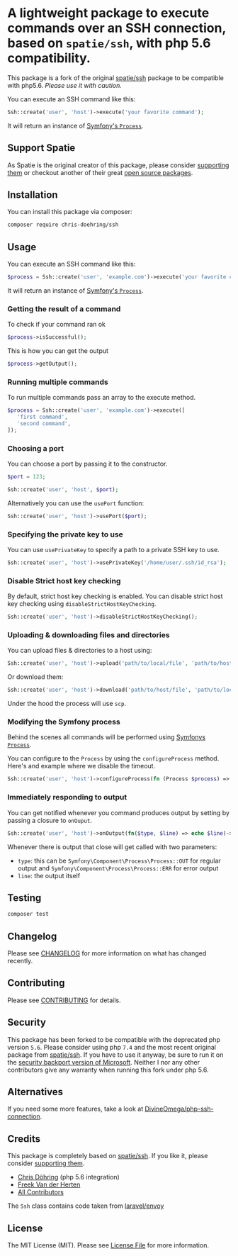 # A lightweight package to execute commands over an SSH connection, based on `spatie/ssh`, with php 5.6 compatibility.

This package is a fork of the original [spatie/ssh](https://github.com/spatie/ssh) package to be compatible with php5.6. *Please use it with caution.*

You can execute an SSH command like this:

```php
Ssh::create('user', 'host')->execute('your favorite command');
```

It will return an instance of [Symfony's `Process`](https://symfony.com/doc/current/components/process.html).

## Support Spatie

As Spatie is the original creator of this package, please consider [supporting them](https://spatie.be/open-source/support-us) or checkout another of their great [open source packages](https://spatie.be/open-source).

## Installation

You can install this package via composer:

```bash
composer require chris-doehring/ssh
```

## Usage

You can execute an SSH command like this:

```php
$process = Ssh::create('user', 'example.com')->execute('your favorite command');
```

It will return an instance of [Symfony's `Process`](https://symfony.com/doc/3.3/components/process.html).

### Getting the result of a command

To check if your command ran ok

```php
$process->isSuccessful();
```


This is how you can get the output

```php
$process->getOutput();
```


### Running multiple commands

To run multiple commands pass an array to the execute method.

```php
$process = Ssh::create('user', 'example.com')->execute([
   'first command',
   'second command',
]);
```

### Choosing a port

You can choose a port by passing it to the constructor.


```php
$port = 123;

Ssh::create('user', 'host', $port);
```

Alternatively you can use the `usePort` function:

```php
Ssh::create('user', 'host')->usePort($port);
```


### Specifying the private key to use

You can use `usePrivateKey` to specify a path to a private SSH key to use.

```php
Ssh::create('user', 'host')->usePrivateKey('/home/user/.ssh/id_rsa');
```

### Disable Strict host key checking

By default, strict host key checking is enabled. You can disable strict host key checking using `disableStrictHostKeyChecking`.

```php
Ssh::create('user', 'host')->disableStrictHostKeyChecking();
```

### Uploading & downloading files and directories

You can upload files & directories to a host using:

```php
Ssh::create('user', 'host')->upload('path/to/local/file', 'path/to/host/file');
```

Or download them:

```php
Ssh::create('user', 'host')->download('path/to/host/file', 'path/to/local/file');
```

Under the hood the process will use `scp`.

### Modifying the Symfony process

Behind the scenes all commands will be performed using [Symfonys `Process`](https://symfony.com/doc/3.3/components/process.html).

You can configure to the `Process` by using the `configureProcess` method. Here's and example where we disable the timeout.

```php
Ssh::create('user', 'host')->configureProcess(fn (Process $process) => $process->setTimeout(null));
```

### Immediately responding to output

You can get notified whenever you command produces output by setting by passing a closure to `onOuput`. 

```php
Ssh::create('user', 'host')->onOutput(fn($type, $line) => echo $line)->execute('whoami');
```

Whenever there is output that close will get called with two parameters:
- `type`: this can be `Symfony\Component\Process\Process::OUT` for regular output and `Symfony\Component\Process\Process::ERR` for error output
- `line`: the output itself

## Testing

``` bash
composer test
```

## Changelog

Please see [CHANGELOG](CHANGELOG.md) for more information on what has changed recently.

## Contributing

Please see [CONTRIBUTING](CONTRIBUTING.md) for details.

## Security

This package has been forked to be compatible with the deprecated php version `5.6`. Please consider using php `7.4` and the most recent original package from [spatie/ssh](https://github.com/spatie/ssh).
If you have to use it anyway, be sure to run it on the [security backport version of Microsoft](https://github.com/microsoft/php-src). Neither I nor any other contributors give any warranty when running this fork under php 5.6.

## Alternatives

  If you need some more features, take a look at [DivineOmega/php-ssh-connection](https://github.com/DivineOmega/php-ssh-connection).

## Credits

This package is completely based on [spatie/ssh](https://github.com/spatie/ssh). If you like it, please consider [supporting them](https://spatie.be/open-source/support-us).

- [Chris Döhring](https://github.com/chris-doehring) (php 5.6 integration)
- [Freek Van der Herten](https://github.com/freekmurze)
- [All Contributors](../../contributors)

The `Ssh` class contains code taken from [laravel/envoy](https://laravel.com/docs/6.x/envoy)

## License

The MIT License (MIT). Please see [License File](LICENSE.md) for more information.
